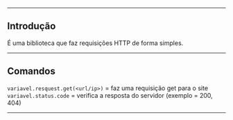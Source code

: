 ___
## Introdução

É uma biblioteca que faz requisições HTTP de forma simples.

___
## Comandos

`variavel.resquest.get(<url/ip>)` = faz uma requisição get para o site  
`variavel.status.code` = verifica a resposta do servidor (exemplo = 200, 404)  

___